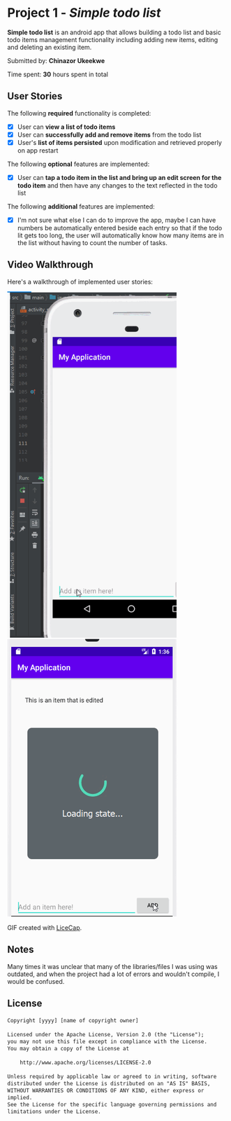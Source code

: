 # Project 1 - *Simple todo list*

**Simple todo list** is an android app that allows building a todo list and basic todo items management functionality including adding new items, editing and deleting an existing item.

Submitted by: **Chinazor Ukeekwe**

Time spent: **30** hours spent in total

## User Stories

The following **required** functionality is completed:

* [x] User can **view a list of todo items**
* [x] User can **successfully add and remove items** from the todo list
* [x] User's **list of items persisted** upon modification and retrieved properly on app restart

The following **optional** features are implemented:

* [x] User can **tap a todo item in the list and bring up an edit screen for the todo item** and then have any changes to the text reflected in the todo list

The following **additional** features are implemented:

* [x] I'm not sure what else I can do to improve the app, maybe I can have numbers be automatically entered beside each entry so that if the todo lit gets too long, 
the user will automatically know how many items are in the list without having to count the number of tasks. 

## Video Walkthrough

Here's a walkthrough of implemented user stories:

<img src='walkthrough.gif' title='Video Walkthrough' width='' alt='Video Walkthrough' />
<img src='walkthroughRestartAPPtoShowPersistence.gif' title='Video walkthroughRestartAPPtoShowPersistence' width='' alt='Video walkthroughRestartAPPtoShowPersistence' />

GIF created with [LiceCap](http://www.cockos.com/licecap/).

## Notes

Many times it was unclear that many of the libraries/files I was using was outdated, and when the project had a lot of errors and wouldn't compile, 
I would be confused. 


## License

    Copyright [yyyy] [name of copyright owner]

    Licensed under the Apache License, Version 2.0 (the "License");
    you may not use this file except in compliance with the License.
    You may obtain a copy of the License at

        http://www.apache.org/licenses/LICENSE-2.0

    Unless required by applicable law or agreed to in writing, software
    distributed under the License is distributed on an "AS IS" BASIS,
    WITHOUT WARRANTIES OR CONDITIONS OF ANY KIND, either express or implied.
    See the License for the specific language governing permissions and
    limitations under the License.
